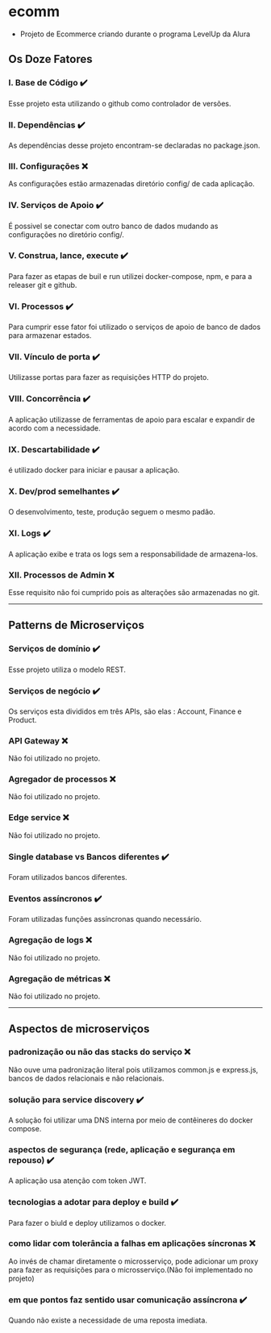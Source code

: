 # ecomm

- Projeto de Ecommerce criando durante o programa LevelUp da Alura

## Os Doze Fatores

### **I. Base de Código** :heavy_check_mark:
Esse projeto esta utilizando o github como controlador de versões.

### **II. Dependências** :heavy_check_mark:
As dependências desse projeto encontram-se declaradas no package.json.

### **III. Configurações** :x:
As configurações estão armazenadas diretório config/ de cada aplicação.

### **IV. Serviços de Apoio** :heavy_check_mark:
É possivel se conectar com outro banco de dados mudando as configurações no diretório config/.

### **V. Construa, lance, execute** :heavy_check_mark:
Para fazer as etapas de buil e run utilizei docker-compose, npm, e para a releaser git e github.

### **VI. Processos** :heavy_check_mark:
Para cumprir esse fator foi utilizado o serviços de apoio de banco de dados para armazenar estados.

### **VII. Vínculo de porta** :heavy_check_mark:
Utilizasse portas para fazer as requisições HTTP do projeto.

### **VIII. Concorrência** :heavy_check_mark:
A aplicação utilizasse de ferramentas de apoio para escalar e expandir de acordo com a necessidade. 

### **IX. Descartabilidade** :heavy_check_mark:
é utilizado docker para iniciar e pausar a aplicação.

### **X. Dev/prod semelhantes** :heavy_check_mark:
O desenvolvimento, teste, produção seguem o mesmo padão.

### **XI. Logs** :heavy_check_mark:
A aplicação exibe e trata os logs sem a responsabilidade de armazena-los.

### **XII. Processos de Admin** :x:
Esse requisito não foi cumprido pois as alterações são armazenadas no git.

_____________________________________________________________________________________

## **Patterns de Microserviços**

### **Serviços de domínio** :heavy_check_mark:
Esse projeto utiliza o modelo REST.

### **Serviços de negócio** :heavy_check_mark:
Os serviços esta divididos em três APIs, são elas : Account, Finance e Product.

### **API Gateway** :x:
Não foi utilizado no projeto.

### **Agregador de processos** :x:
Não foi utilizado no projeto.

### **Edge service** :x:
Não foi utilizado no projeto.

### **Single database vs Bancos diferentes** :heavy_check_mark:
Foram utilizados bancos diferentes.

### **Eventos assíncronos‌** :heavy_check_mark:
Foram utilizadas funções assíncronas quando necessário.

### **Agregação de logs** :x:
Não foi utilizado no projeto.

### **Agregação de métricas** :x:
Não foi utilizado no projeto.

______________________________________________________________________________________

## **Aspectos de microserviços**

### **padronização ou não das stacks do serviço** :x:
Não ouve uma padronização literal pois utilizamos common.js e express.js, bancos de dados relacionais e não relacionais.

### solução para service discovery :heavy_check_mark:
A solução foi utilizar uma DNS interna por meio de contêineres do docker compose.

### aspectos de segurança (rede, aplicação e segurança em repouso) :heavy_check_mark:
A aplicação usa atenção com token JWT.

### tecnologias a adotar para deploy e build :heavy_check_mark:
Para fazer o biuld e deploy utilizamos o docker.

### como lidar com tolerância a falhas em aplicações síncronas :x:
Ao invés de chamar diretamente o microsserviço, pode adicionar um proxy para fazer as requisições para o microsserviço.(Não foi implementado no projeto)

### em que pontos faz sentido usar comunicação assíncrona :heavy_check_mark:
Quando não existe a necessidade de uma reposta imediata.
